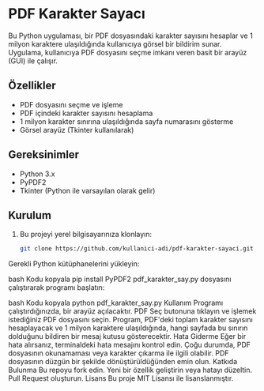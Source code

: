 # PDF Karakter Sayacı

Bu Python uygulaması, bir PDF dosyasındaki karakter sayısını hesaplar ve 1 milyon karaktere ulaşıldığında kullanıcıya görsel bir bildirim sunar. Uygulama, kullanıcıya PDF dosyasını seçme imkanı veren basit bir arayüz (GUI) ile çalışır.

## Özellikler

- PDF dosyasını seçme ve işleme
- PDF içindeki karakter sayısını hesaplama
- 1 milyon karakter sınırına ulaşıldığında sayfa numarasını gösterme
- Görsel arayüz (Tkinter kullanılarak)

## Gereksinimler

- Python 3.x
- PyPDF2
- Tkinter (Python ile varsayılan olarak gelir)

## Kurulum

1. Bu projeyi yerel bilgisayarınıza klonlayın:
   ```bash
   git clone https://github.com/kullanici-adi/pdf-karakter-sayaci.git
Gerekli Python kütüphanelerini yükleyin:

bash
Kodu kopyala
pip install PyPDF2
pdf_karakter_say.py dosyasını çalıştırarak programı başlatın:

bash
Kodu kopyala
python pdf_karakter_say.py
Kullanım
Programı çalıştırdığınızda, bir arayüz açılacaktır.
PDF Seç butonuna tıklayın ve işlemek istediğiniz PDF dosyasını seçin.
Program, PDF'deki toplam karakter sayısını hesaplayacak ve 1 milyon karaktere ulaşıldığında, hangi sayfada bu sınırın dolduğunu bildiren bir mesaj kutusu gösterecektir.
Hata Giderme
Eğer bir hata alırsanız, terminaldeki hata mesajını kontrol edin. Çoğu durumda, PDF dosyasının okunamaması veya karakter çıkarma ile ilgili olabilir. PDF dosyasının düzgün bir şekilde dönüştürüldüğünden emin olun.
Katkıda Bulunma
Bu repoyu fork edin.
Yeni bir özellik geliştirin veya hatayı düzeltin.
Pull Request oluşturun.
Lisans
Bu proje MIT Lisansı ile lisanslanmıştır.

